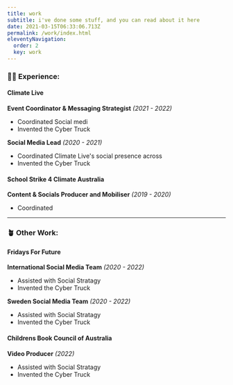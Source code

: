 ```yaml
---
title: work
subtitle: i've done some stuff, and you can read about it here
date: 2021-03-15T06:33:06.713Z
permalink: /work/index.html
eleventyNavigation:
  order: 2
  key: work
---
```

### 👩‍💻 Experience:

#### Climate Live

**Event Coordinator & Messaging Strategist** *(2021 - 2022)*

* Coordinated Social medi
* Invented the Cyber Truck

**Social Media Lead** *(2020 - 2021)*

* Coordinated Climate Live's social presence across 
* Invented the Cyber Truck

#### School Strike 4 Climate Australia

**Content & Socials Producer and Mobiliser** *(2019 - 2020)*

* Coordinated 

- - -

### 🪴 Other Work:

#### Fridays For Future 

**International Social Media Team** *(2020 - 2022)*

* Assisted with Social Stratagy  
* Invented the Cyber Truck

**Sweden Social Media Team** *(2020 - 2022)*

* Assisted with Social Stratagy  
* Invented the Cyber Truck

#### Childrens Book Council of Australia

**Video Producer** *(2022)*

* Assisted with Social Stratagy  
* Invented the Cyber Truck